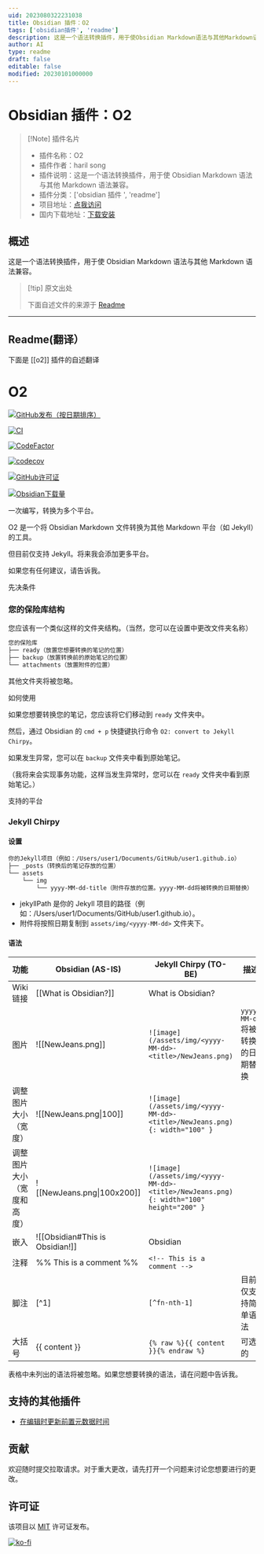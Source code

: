 ```yaml
---
uid: 2023080322231038
title: Obsidian 插件：O2
tags: ['obsidian插件', 'readme']
description: 这是一个语法转换插件，用于使Obsidian Markdown语法与其他Markdown语法兼容。
author: AI
type: readme
draft: false
editable: false
modified: 20230101000000
---
```


# Obsidian 插件：O2

> [!Note] 插件名片
> - 插件名称：O2
> - 插件作者：haril song
> - 插件说明：这是一个语法转换插件，用于使 Obsidian Markdown 语法与其他 Markdown 语法兼容。
> - 插件分类：['obsidian 插件 ', 'readme']
> - 项目地址：[点我访问](https://github.com/songkg7/o2)
> - 国内下载地址：[下载安装](https://pkmer.cn/products/plugin/pluginMarket/?o2)

## 概述

这是一个语法转换插件，用于使 Obsidian Markdown 语法与其他 Markdown 语法兼容。

> [!tip] 原文出处
>
>下面自述文件的来源于 [Readme](https://ghproxy.net/https://raw.githubusercontent.com/songkg7/o2/main/README.md)
>

---

## Readme(翻译）

下面是 [[o2]] 插件的自述翻译

# O2

[![GitHub发布（按日期排序）](https://img.shields.io/github/v/release/songkg7/O2)](https://github.com/songkg7/o2/releases)

[![CI](https://github.com/songkg7/o2/actions/workflows/ci.yml/badge.svg)](https://github.com/songkg7/o2/actions/workflows/node.js.yml)

[![CodeFactor](https://www.codefactor.io/repository/github/songkg7/o2/badge)](https://www.codefactor.io/repository/github/songkg7/o2)

[![codecov](https://codecov.io/gh/songkg7/o2/branch/main/graph/badge.svg?token=AYQGNW0SWR)](https://codecov.io/gh/songkg7/o2)

[![GitHub许可证](https://img.shields.io/github/license/songkg7/O2)](https://github.com/songkg7/o2/blob/main/LICENSE)

[![Obsidian下载量](https://img.shields.io/badge/dynamic/json?logo=Obsidian&color=%238b6cef&label=downloads&query=o2.downloads&url=https://raw.githubusercontent.com/obsidianmd/obsidian-releases/master/community-plugin-stats.json)][community-plugin]

[community-plugin]: <https://obsidian.md/plugins?id=o2>

一次编写，转换为多个平台。

O2 是一个将 Obsidian Markdown 文件转换为其他 Markdown 平台（如 Jekyll）的工具。

但目前仅支持 Jekyll。将来我会添加更多平台。

如果您有任何建议，请告诉我。

先决条件

### 您的保险库结构

您应该有一个类似这样的文件夹结构。（当然，您可以在设置中更改文件夹名称）

```html
您的保险库
├── ready（放置您想要转换的笔记的位置）
├── backup（放置转换前的原始笔记的位置）
└── attachments（放置附件的位置）
```

其他文件夹将被忽略。

如何使用

如果您想要转换您的笔记，您应该将它们移动到 `ready` 文件夹中。

然后，通过 Obsidian 的 `cmd + p` 快捷键执行命令 `O2: convert to Jekyll Chirpy`。

如果发生异常，您可以在 `backup` 文件夹中看到原始笔记。

（我将来会实现事务功能，这样当发生异常时，您可以在 `ready` 文件夹中看到原始笔记。）

支持的平台

### Jekyll Chirpy

#### 设置

```html
你的Jekyll项目（例如：/Users/user1/Documents/GitHub/user1.github.io）
├── _posts（转换后的笔记存放的位置）
└── assets
    └── img
        └── yyyy-MM-dd-title（附件存放的位置。yyyy-MM-dd将被转换的日期替换）
```

- jekyllPath 是你的 Jekyll 项目的路径（例如：/Users/user1/Documents/GitHub/user1.github.io）。
- 附件将按照日期复制到 `assets/img/<yyyy-MM-dd>` 文件夹下。

#### 语法

| 功能                  | Obsidian (AS-IS)                | Jekyll Chirpy (TO-BE)                                                                  | 描述                                        |
|----------------------|---------------------------------|----------------------------------------------------------------------------------------|----------------------------------------------------|
| Wiki 链接              | [[What is Obsidian?]]           | What is Obsidian?                                                                      |
| 图片                  | ![[NewJeans.png]]               | `![image](/assets/img/<yyyy-MM-dd>-<title>/NewJeans.png)`                              | `yyyy-MM-dd` 将被转换的日期替换 |
| 调整图片大小（宽度）  | ![[NewJeans.png&#124;100]]      | `![image](/assets/img/<yyyy-MM-dd>-<title>/NewJeans.png){: width="100" }`              |
| 调整图片大小（宽度和高度） | ![[NewJeans.png&#124;100x200]]  | `![image](/assets/img/<yyyy-MM-dd>-<title>/NewJeans.png){: width="100" height="200" }` |
| 嵌入                  | ![[Obsidian#This is Obsidian!]] | Obsidian                                                                               |
| 注释                  | %% This is a comment %%         | `<!-- This is a comment -->`                                                           |
| 脚注                  | [^1]                            | `[^fn-nth-1]`                                                                          | 目前仅支持简单语法         |
| 大括号                | {{ content }}                   | `{% raw %}{{ content }}{% endraw %}`                                                   | 可选的                                           |

表格中未列出的语法将被忽略。如果您想要转换的语法，请在问题中告诉我。

## 支持的其他插件

- [在编辑时更新前置元数据时间](https://github.com/beaussan/update-time-on-edit-obsidian)

## 贡献

欢迎随时提交拉取请求。对于重大更改，请先打开一个问题来讨论您想要进行的更改。

## 许可证

该项目以 [MIT](https://choosealicense.com/licenses/mit/) 许可证发布。

[![ko-fi](https://ko-fi.com/img/githubbutton_sm.svg)](https://ko-fi.com/V7V8KX38Q)
